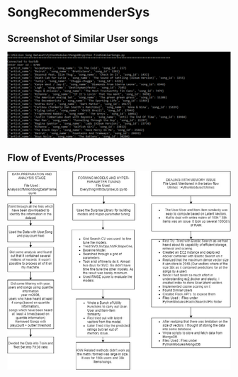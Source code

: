 # SongRecommenderSys

## Screenshot of Similar User songs
![SS of working code](FindSimilarSongsForUser.png)

## Flow of Events/Processes
![Flow Diagram](RecommenderFLowDiagram.jpg)
